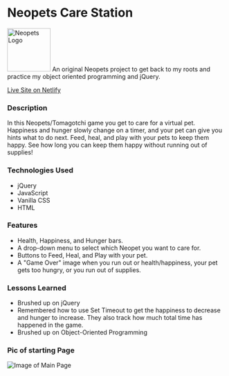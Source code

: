 # Neopets Care Station 
<img src="https://user-images.githubusercontent.com/102301042/187969731-a3c06f49-87fe-4aea-9544-c124f7b3b7bc.png" width="100" alt="Neopets Logo">
An original Neopets project to get back to my roots and practice my object oriented programming and jQuery.

[Live Site on Netlify](https://neopets-care-station.netlify.app/)

### Description
In this Neopets/Tomagotchi game you get to care for a virtual pet. Happiness and hunger slowly change on a timer, and your pet can give you hints what to do next. Feed, heal, and play with your pets to keep them happy. See how long you can keep them happy without running out of supplies!

### Technologies Used
- jQuery
- JavaScript
- Vanilla CSS
- HTML

### Features
- Health, Happiness, and Hunger bars.
- A drop-down menu to select which Neopet you want to care for.
- Buttons to Feed, Heal, and Play with your pet.
- A "Game Over" image when you run out or health/happiness, your pet gets too hungry, or you run out of supplies.

### Lessons Learned
- Brushed up on jQuery
- Remembered how to use Set Timeout to get the happiness to decrease and hunger to increase. They also track how much total time has happened in the game.
- Brushed up on Object-Oriented Programming

### Pic of starting Page
![Image of Main Page](https://alisonchilders.com/projects/neopetscreenshot.png)
